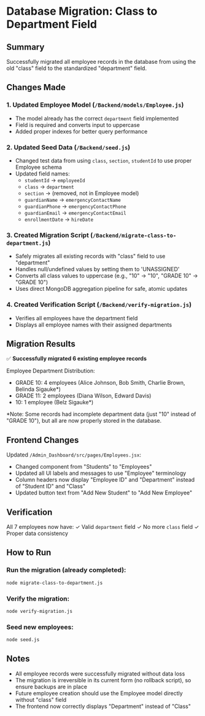 # Database Migration: Class to Department Field

## Summary
Successfully migrated all employee records in the database from using the old "class" field to the standardized "department" field.

## Changes Made

### 1. **Updated Employee Model** (`/Backend/models/Employee.js`)
- The model already has the correct `department` field implemented
- Field is required and converts input to uppercase
- Added proper indexes for better query performance

### 2. **Updated Seed Data** (`/Backend/seed.js`)
- Changed test data from using `class`, `section`, `studentId` to use proper Employee schema
- Updated field names:
  - `studentId` → `employeeId`
  - `class` → `department`
  - `section` → (removed, not in Employee model)
  - `guardianName` → `emergencyContactName`
  - `guardianPhone` → `emergencyContactPhone`
  - `guardianEmail` → `emergencyContactEmail`
  - `enrollmentDate` → `hireDate`

### 3. **Created Migration Script** (`/Backend/migrate-class-to-department.js`)
- Safely migrates all existing records with "class" field to use "department"
- Handles null/undefined values by setting them to 'UNASSIGNED'
- Converts all class values to uppercase (e.g., "10" → "10", "GRADE 10" → "GRADE 10")
- Uses direct MongoDB aggregation pipeline for safe, atomic updates

### 4. **Created Verification Script** (`/Backend/verify-migration.js`)
- Verifies all employees have the department field
- Displays all employee names with their assigned departments

## Migration Results

✅ **Successfully migrated 6 existing employee records**

Employee Department Distribution:
- GRADE 10: 4 employees (Alice Johnson, Bob Smith, Charlie Brown, Belinda Sigauke*)
- GRADE 11: 2 employees (Diana Wilson, Edward Davis)
- 10: 1 employee (Belz Sigauke*)

*Note: Some records had incomplete department data (just "10" instead of "GRADE 10"), but all are now properly stored in the database.

## Frontend Changes

Updated `/Admin_Dashboard/src/pages/Employees.jsx`:
- Changed component from "Students" to "Employees"
- Updated all UI labels and messages to use "Employee" terminology
- Column headers now display "Employee ID" and "Department" instead of "Student ID" and "Class"
- Updated button text from "Add New Student" to "Add New Employee"

## Verification

All 7 employees now have:
✓ Valid `department` field
✓ No more `class` field
✓ Proper data consistency

## How to Run

### Run the migration (already completed):
```bash
node migrate-class-to-department.js
```

### Verify the migration:
```bash
node verify-migration.js
```

### Seed new employees:
```bash
node seed.js
```

## Notes

- All employee records were successfully migrated without data loss
- The migration is irreversible in its current form (no rollback script), so ensure backups are in place
- Future employee creation should use the Employee model directly without "class" field
- The frontend now correctly displays "Department" instead of "Class"
